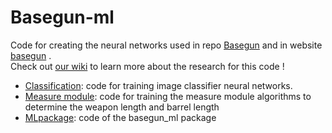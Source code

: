 # Basegun-ml

Code for creating the neural networks used in repo [Basegun](https://github.com/dnum-mi/Basegun) and in website [basegun](https://basegun.interieur.gouv.fr/) .  
Check out [our wiki](https://github.com/dnum-mi/Basegun-ml/wiki) to learn more about the research for this code !
* [Classification](https://github.com/dnum-mi/Basegun-ml/tree/master/classification): code for training image classifier neural networks.
* [Measure module](https://github.com/dnum-mi/Basegun-ml/tree/master/measure_module): code for training the measure module algorithms to determine the weapon length and barrel length
* [MLpackage](https://github.com/dnum-mi/Basegun-ml/tree/master/MLpackage): code of the basegun_ml package
